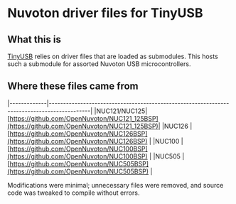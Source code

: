 Nuvoton driver files for TinyUSB
================================

## What this is

[TinyUSB](https://github.com/hathach/tinyusb) relies on driver files that are loaded as submodules.  This hosts such a submodule for assorted Nuvoton USB microcontrollers.

## Where these files came from

|-------------|--------------------------------------------------------------------------------------------|
|NUC121/NUC125|[https://github.com/OpenNuvoton/NUC121_125BSP](https://github.com/OpenNuvoton/NUC121_125BSP)|
|NUC126       |[https://github.com/OpenNuvoton/NUC126BSP](https://github.com/OpenNuvoton/NUC126BSP)        |
|NUC100       |[https://github.com/OpenNuvoton/NUC100BSP](https://github.com/OpenNuvoton/NUC100BSP)        |
|NUC505       |[https://github.com/OpenNuvoton/NUC505BSP](https://github.com/OpenNuvoton/NUC505BSP)        |

Modifications were minimal; unnecessary files were removed, and source code was tweaked to compile without errors.

